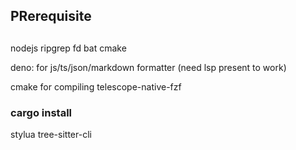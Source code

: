 ## PRerequisite

## 

nodejs ripgrep fd bat cmake

deno: for js/ts/json/markdown formatter (need lsp present to work)

cmake for compiling telescope-native-fzf

### cargo install

stylua tree-sitter-cli
